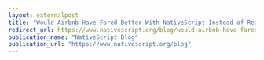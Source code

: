 ```yaml
---
layout: externalpost
title: "Would Airbnb Have Fared Better With NativeScript Instead of React Native?"
redirect_url: https://www.nativescript.org/blog/would-airbnb-have-fared-better-with-nativescript-instead-of-react-native
publication_name: "NativeScript Blog"
publication_url: "https://www.nativescript.org/blog"
---
```


